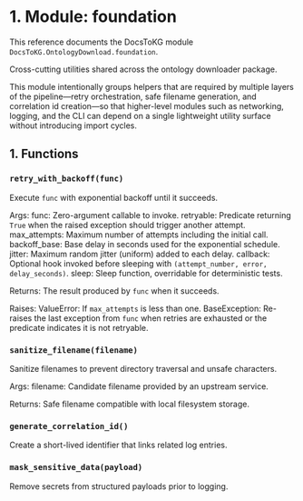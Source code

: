 # 1. Module: foundation

This reference documents the DocsToKG module ``DocsToKG.OntologyDownload.foundation``.

Cross-cutting utilities shared across the ontology downloader package.

This module intentionally groups helpers that are required by multiple layers
of the pipeline—retry orchestration, safe filename generation, and correlation
id creation—so that higher-level modules such as networking, logging, and the
CLI can depend on a single lightweight utility surface without introducing
import cycles.

## 1. Functions

### `retry_with_backoff(func)`

Execute ``func`` with exponential backoff until it succeeds.

Args:
func: Zero-argument callable to invoke.
retryable: Predicate returning ``True`` when the raised exception should
trigger another attempt.
max_attempts: Maximum number of attempts including the initial call.
backoff_base: Base delay in seconds used for the exponential schedule.
jitter: Maximum random jitter (uniform) added to each delay.
callback: Optional hook invoked before sleeping with
``(attempt_number, error, delay_seconds)``.
sleep: Sleep function, overridable for deterministic tests.

Returns:
The result produced by ``func`` when it succeeds.

Raises:
ValueError: If ``max_attempts`` is less than one.
BaseException: Re-raises the last exception from ``func`` when retries
are exhausted or the predicate indicates it is not retryable.

### `sanitize_filename(filename)`

Sanitize filenames to prevent directory traversal and unsafe characters.

Args:
filename: Candidate filename provided by an upstream service.

Returns:
Safe filename compatible with local filesystem storage.

### `generate_correlation_id()`

Create a short-lived identifier that links related log entries.

### `mask_sensitive_data(payload)`

Remove secrets from structured payloads prior to logging.
